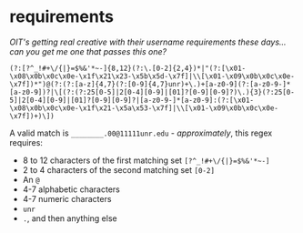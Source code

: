 # requirements

*OIT's getting real creative with their username requirements these days... can you get me one that passes this one?*

```re
(?:[?^_!#+\/{|}=$%&'*~-]{8,12}(?:\.[0-2]{2,4})*|"(?:[\x01-\x08\x0b\x0c\x0e-\x1f\x21\x23-\x5b\x5d-\x7f]|\\[\x01-\x09\x0b\x0c\x0e-\x7f])*")@(?:(?:[a-z]{4,7}(?:[0-9]{4,7}unr)+\.)+[a-z0-9](?:[a-z0-9-]*[a-z0-9])?|\[(?:(?:25[0-5]|2[0-4][0-9]|[01]?[0-9][0-9]?)\.){3}(?:25[0-5]|2[0-4][0-9]|[01]?[0-9][0-9]?|[a-z0-9-]*[a-z0-9]:(?:[\x01-\x08\x0b\x0c\x0e-\x1f\x21-\x5a\x53-\x7f]|\\[\x01-\x09\x0b\x0c\x0e-\x7f])+)\])
```

A valid match is `________.00@11111unr.edu` - *approximately*, this regex requires:
- 8 to 12 characters of the first matching set `[?^_!#+\/{|}=$%&'*~-]`
- 2 to 4 characters of the second matching set `[0-2]`
- An `@`
- 4-7 alphabetic characters
- 4-7 numeric characters
- `unr`
- `.`, and then anything else